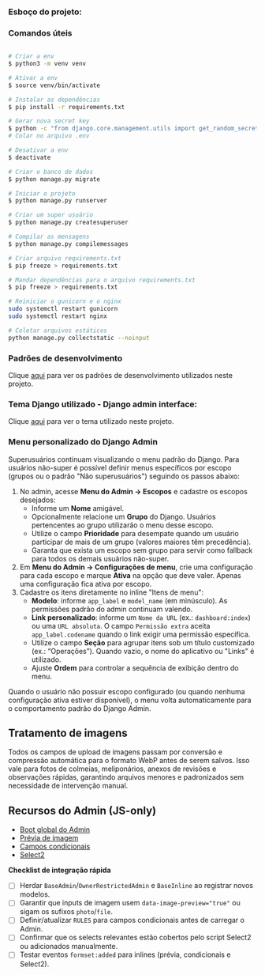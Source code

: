 ### Esboço do projeto:

### Comandos úteis

```bash

# Criar a env
$ python3 -m venv venv

# Ativar a env
$ source venv/bin/activate

# Instalar as dependências
$ pip install -r requirements.txt

# Gerar nova secret key
$ python -c "from django.core.management.utils import get_random_secret_key; print(get_random_secret_key())"
# Colar no arquivo .env

# Desativar a env
$ deactivate

# Criar o banco de dados
$ python manage.py migrate

# Iniciar o projeto
$ python manage.py runserver

# Criar um super usuário
$ python manage.py createsuperuser

# Compilar as mensagens
$ python manage.py compilemessages

# Criar arquivo requirements.txt
$ pip freeze > requirements.txt

# Mandar dependências para o arquivo requirements.txt
$ pip freeze > requirements.txt

# Reiniciar o gunicorn e o nginx
sudo systemctl restart gunicorn
sudo systemctl restart nginx

# Coletar arquivos estáticos
python manage.py collectstatic --noinput

```

<!-- django-admin makemessages -l pt_BR -d django -->

### Padrões de desenvolvimento
Clique [aqui](docs/padroes.md) para ver os padrões de desenvolvimento utilizados neste projeto.

### Tema Django utilizado - Django admin interface:
Clique [aqui](https://github.com/fabiocaccamo/django-admin-interface?tab=readme-ov-file) para ver o tema utilizado neste projeto.

### Menu personalizado do Django Admin

Superusuários continuam visualizando o menu padrão do Django. Para usuários não-super é possível definir menus específicos por escopo (grupos ou o padrão "Não superusuários") seguindo os passos abaixo:

1. No admin, acesse **Menu do Admin → Escopos** e cadastre os escopos desejados:
   - Informe um **Nome** amigável.
   - Opcionalmente relacione um **Grupo** do Django. Usuários pertencentes ao grupo utilizarão o menu desse escopo.
   - Utilize o campo **Prioridade** para desempate quando um usuário participar de mais de um grupo (valores maiores têm precedência).
   - Garanta que exista um escopo sem grupo para servir como fallback para todos os demais usuários não-super.
2. Em **Menu do Admin → Configurações de menu**, crie uma configuração para cada escopo e marque **Ativa** na opção que deve valer. Apenas uma configuração fica ativa por escopo.
3. Cadastre os itens diretamente no inline "Itens de menu":
   - **Modelo**: informe `app_label` e `model_name` (em minúsculo). As permissões padrão do admin continuam valendo.
   - **Link personalizado**: informe um `Nome da URL` (ex.: `dashboard:index`) ou uma `URL absoluta`. O campo `Permissão extra` aceita `app_label.codename` quando o link exigir uma permissão específica.
   - Utilize o campo **Seção** para agrupar itens sob um título customizado (ex.: “Operações”). Quando vazio, o nome do aplicativo ou "Links" é utilizado.
   - Ajuste **Ordem** para controlar a sequência de exibição dentro do menu.

Quando o usuário não possuir escopo configurado (ou quando nenhuma configuração ativa estiver disponível), o menu volta automaticamente para o comportamento padrão do Django Admin.

## Tratamento de imagens

Todos os campos de upload de imagens passam por conversão e compressão automática para o formato WebP antes de serem salvos. Isso vale para fotos de colmeias, meliponários, anexos de revisões e observações rápidas, garantindo arquivos menores e padronizados sem necessidade de intervenção manual.

## Recursos do Admin (JS-only)

- [Boot global do Admin](docs/admin_boot.md)
- [Prévia de imagem](docs/preview-image.md)
- [Campos condicionais](docs/campos-condicionais.md)
- [Select2](docs/select2.md)

**Checklist de integração rápida**
- [ ] Herdar `BaseAdmin`/`OwnerRestrictedAdmin` e `BaseInline` ao registrar novos modelos.
- [ ] Garantir que inputs de imagem usem `data-image-preview="true"` ou sigam os sufixos `photo`/`file`.
- [ ] Definir/atualizar `RULES` para campos condicionais antes de carregar o Admin.
- [ ] Confirmar que os selects relevantes estão cobertos pelo script Select2 ou adicionados manualmente.
- [ ] Testar eventos `formset:added` para inlines (prévia, condicionais e Select2).
